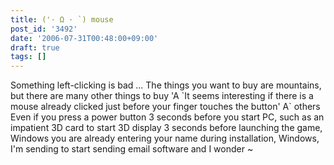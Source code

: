 ```yaml
---
title: ('· Ω · `) mouse
post_id: '3492'
date: '2006-07-31T00:48:00+09:00'
draft: true
tags: []
---
```


Something left-clicking is bad ... The things you want to buy are mountains, but there are many other things to buy 'A \`It seems interesting if there is a mouse already clicked just before your finger touches the button' A\` others Even if you press a power button 3 seconds before you start PC, such as an impatient 3D card to start 3D display 3 seconds before launching the game, Windows you are already entering your name during installation, Windows, I'm sending to start sending email software and I wonder ~
